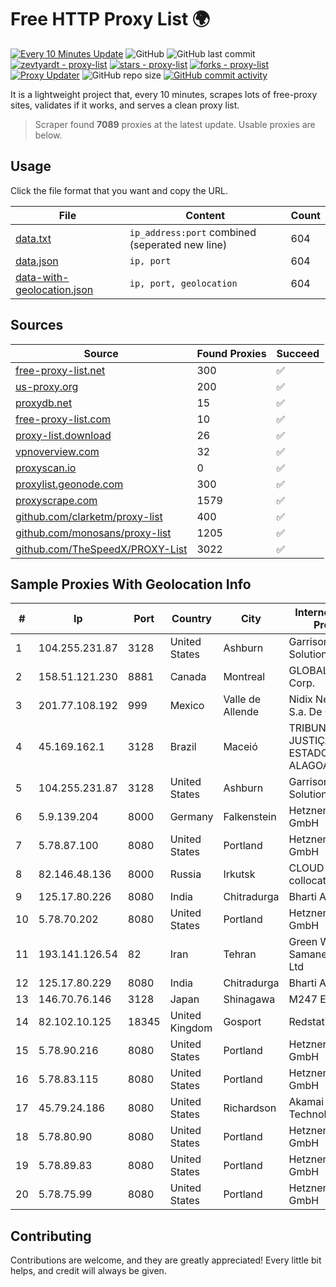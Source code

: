 
# Free HTTP Proxy List 🌍

[![Every 10 Minutes Update](https://github.com/mertguvencli/http-proxy-list/actions/workflows/main.yml/badge.svg?branch=main)](https://github.com/mertguvencli/http-proxy-list/actions/workflows/main.yml)
![GitHub](https://img.shields.io/github/license/mertguvencli/http-proxy-list)
![GitHub last commit](https://img.shields.io/github/last-commit/mertguvencli/http-proxy-list)
[![zevtyardt - proxy-list](https://img.shields.io/static/v1?label=zevtyardt&message=proxy-list&color=blue&logo=github)](https://github.com/zevtyardt/proxy-list "Go to GitHub repo")
[![stars - proxy-list](https://img.shields.io/github/stars/zevtyardt/proxy-list?style=social)](https://github.com/zevtyardt/proxy-list)
[![forks - proxy-list](https://img.shields.io/github/forks/zevtyardt/proxy-list?style=social)](https://github.com/zevtyardt/proxy-list)
[![Proxy Updater](https://github.com/zevtyardt/proxy-list/workflows/Proxy%20Updater/badge.svg)](https://github.com/zevtyardt/proxy-list/actions?query=workflow:"Proxy+Updater")
![GitHub repo size](https://img.shields.io/github/repo-size/zevtyardt/proxy-list)
[![GitHub commit activity](https://img.shields.io/github/commit-activity/m/zevtyardt/proxy-list?logo=commits)](https://github.com/zevtyardt/proxy-list/commits/main)

It is a lightweight project that, every 10 minutes, scrapes lots of free-proxy sites, validates if it works, and serves a clean proxy list.

> Scraper found **7089** proxies at the latest update. Usable proxies are below.

## Usage

Click the file format that you want and copy the URL.

|File|Content|Count|
|----|-------|-----|
|[data.txt](https://raw.githubusercontent.com/mertguvencli/http-proxy-list/main/proxy-list/data.txt)|`ip_address:port` combined (seperated new line)|604|
|[data.json](https://raw.githubusercontent.com/mertguvencli/http-proxy-list/main/proxy-list/data.json)|`ip, port`|604|
|[data-with-geolocation.json](https://raw.githubusercontent.com/mertguvencli/http-proxy-list/main/proxy-list/data-with-geolocation.json)|`ip, port, geolocation`|604|

## Sources

|Source|Found Proxies|Succeed|
|------|-------------|-------|
|[free-proxy-list.net](https://free-proxy-list.net)|300|✅|
|[us-proxy.org](https://www.us-proxy.org)|200|✅|
|[proxydb.net](http://proxydb.net)|15|✅|
|[free-proxy-list.com](https://free-proxy-list.com/?page=&port=&type%5B%5D=http&type%5B%5D=https&up_time=0&search=Search)|10|✅|
|[proxy-list.download](https://www.proxy-list.download/HTTP)|26|✅|
|[vpnoverview.com](https://vpnoverview.com/privacy/anonymous-browsing/free-proxy-servers)|32|✅|
|[proxyscan.io](https://www.proxyscan.io)|0|✅|
|[proxylist.geonode.com](https://proxylist.geonode.com/api/proxy-list?limit=300&page=1&sort_by=lastChecked&sort_type=desc&protocols=http,https)|300|✅|
|[proxyscrape.com](https://api.proxyscrape.com/v2/?request=displayproxies&protocol=http&timeout=10000&country=all&ssl=all&anonymity=all)|1579|✅|
|[github.com/clarketm/proxy-list](https://raw.githubusercontent.com/clarketm/proxy-list/master/proxy-list-raw.txt)|400|✅|
|[github.com/monosans/proxy-list](https://raw.githubusercontent.com/monosans/proxy-list/main/proxies/http.txt)|1205|✅|
|[github.com/TheSpeedX/PROXY-List](https://raw.githubusercontent.com/TheSpeedX/PROXY-List/master/http.txt)|3022|✅|


## Sample Proxies With Geolocation Info

|#|Ip|Port|Country|City|Internet Service Provider|
|-|--|----|-------|----|-------------------------|
|1|104.255.231.87|3128|United States|Ashburn|Garrison Network Solutions LLC|
|2|158.51.121.230|8881|Canada|Montreal|GLOBALTELEHOST Corp.|
|3|201.77.108.192|999|Mexico|Valle de Allende|Nidix Networks S.a. De C.V.|
|4|45.169.162.1|3128|Brazil|Maceió|TRIBUNAL DE JUSTIÇA DO ESTADO DE ALAGOAS|
|5|104.255.231.87|3128|United States|Ashburn|Garrison Network Solutions LLC|
|6|5.9.139.204|8000|Germany|Falkenstein|Hetzner Online GmbH|
|7|5.78.87.100|8080|United States|Portland|Hetzner Online GmbH|
|8|82.146.48.136|8000|Russia|Irkutsk|CLOUD WebDC collocation|
|9|125.17.80.226|8080|India|Chitradurga|Bharti Airtel|
|10|5.78.70.202|8080|United States|Portland|Hetzner Online GmbH|
|11|193.141.126.54|82|Iran|Tehran|Green Web Samaneh Novin Co Ltd|
|12|125.17.80.229|8080|India|Chitradurga|Bharti Airtel|
|13|146.70.76.146|3128|Japan|Shinagawa|M247 Europe Infra|
|14|82.102.10.125|18345|United Kingdom|Gosport|Redstation Limited|
|15|5.78.90.216|8080|United States|Portland|Hetzner Online GmbH|
|16|5.78.83.115|8080|United States|Portland|Hetzner Online GmbH|
|17|45.79.24.186|8080|United States|Richardson|Akamai Technologies, Inc.|
|18|5.78.80.90|8080|United States|Portland|Hetzner Online GmbH|
|19|5.78.89.83|8080|United States|Portland|Hetzner Online GmbH|
|20|5.78.75.99|8080|United States|Portland|Hetzner Online GmbH|



## Contributing

Contributions are welcome, and they are greatly appreciated! Every
little bit helps, and credit will always be given.


